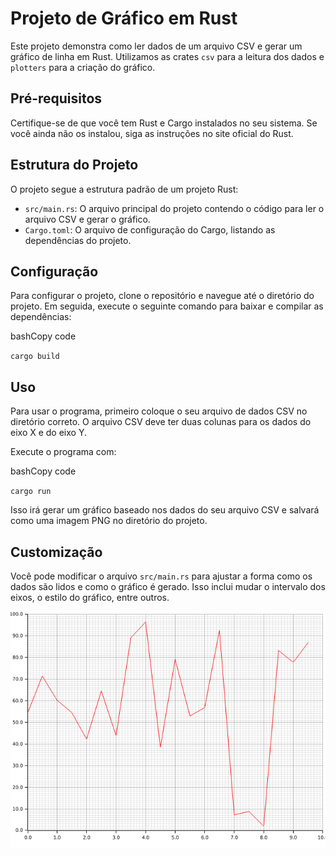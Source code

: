 # Projeto de Gráfico em Rust

Este projeto demonstra como ler dados de um arquivo CSV e gerar um gráfico de linha em Rust. Utilizamos as crates `csv` para a leitura dos dados e `plotters` para a criação do gráfico.

## Pré-requisitos

Certifique-se de que você tem Rust e Cargo instalados no seu sistema. Se você ainda não os instalou, siga as instruções no site oficial do Rust.

## Estrutura do Projeto

O projeto segue a estrutura padrão de um projeto Rust:

-   `src/main.rs`: O arquivo principal do projeto contendo o código para ler o arquivo CSV e gerar o gráfico.
-   `Cargo.toml`: O arquivo de configuração do Cargo, listando as dependências do projeto.

## Configuração

Para configurar o projeto, clone o repositório e navegue até o diretório do projeto. Em seguida, execute o seguinte comando para baixar e compilar as dependências:

bashCopy code

`cargo build` 

## Uso

Para usar o programa, primeiro coloque o seu arquivo de dados CSV no diretório correto. O arquivo CSV deve ter duas colunas para os dados do eixo X e do eixo Y.

Execute o programa com:

bashCopy code

`cargo run` 

Isso irá gerar um gráfico baseado nos dados do seu arquivo CSV e salvará como uma imagem PNG no diretório do projeto.

## Customização

Você pode modificar o arquivo `src/main.rs` para ajustar a forma como os dados são lidos e como o gráfico é gerado. Isso inclui mudar o intervalo dos eixos, o estilo do gráfico, entre outros.

![grafico](/grafico/grafico.png)